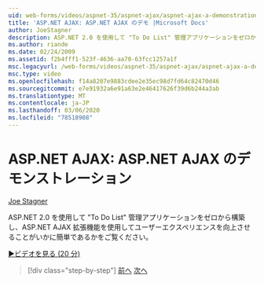 ```yaml
---
uid: web-forms/videos/aspnet-35/aspnet-ajax/aspnet-ajax-a-demonstration-of-aspnet-ajax
title: 'ASP.NET AJAX: ASP.NET AJAX のデモ |Microsoft Docs'
author: JoeStagner
description: ASP.NET 2.0 を使用して "To Do List" 管理アプリケーションをゼロから構築し、ASP.NET AJAX を使用してユーザーエクスペリエンスを向上させることがいかに簡単であるかをご覧ください。
ms.author: riande
ms.date: 02/24/2009
ms.assetid: f2b4fff1-523f-4636-aa70-63fcc1257a1f
msc.legacyurl: /web-forms/videos/aspnet-35/aspnet-ajax/aspnet-ajax-a-demonstration-of-aspnet-ajax
msc.type: video
ms.openlocfilehash: f14a8207e9883cdee2e35ec98d7fd64c82470d46
ms.sourcegitcommit: e7e91932a6e91a63e2e46417626f39d6b244a3ab
ms.translationtype: MT
ms.contentlocale: ja-JP
ms.lasthandoff: 03/06/2020
ms.locfileid: "78518908"
---
```

# <a name="aspnet-ajax-a-demonstration-of-aspnet-ajax"></a>ASP.NET AJAX: ASP.NET AJAX のデモンストレーション

[Joe Stagner](https://github.com/JoeStagner)

ASP.NET 2.0 を使用して "To Do List" 管理アプリケーションをゼロから構築し、ASP.NET AJAX 拡張機能を使用してユーザーエクスペリエンスを向上させることがいかに簡単であるかをご覧ください。

[&#9654;ビデオを見る (20 分)](https://channel9.msdn.com/Blogs/ASP-NET-Site-Videos/aspnet-ajax-a-demonstration-of-aspnet-ajax)

> [!div class="step-by-step"]
> [前へ](creating-and-using-an-ajax-enabled-web-service-in-a-web-site.md)
> [次へ](adonet-data-services-with-aspnet-ajax-support.md)
